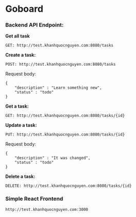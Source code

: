 # Goboard

### Backend API Endpoint:

**Get all task**

    GET: http://test.khanhquocnguyen.com:8080/tasks

**Create a task:**

    POST: http://test.khanhquocnguyen.com:8080/tasks

Request body:

    {
        "description" : "Learn something new",
        "status" : "todo"
    }

**Get a task:**

    GET: http://test.khanhquocnguyen.com:8080/tasks/{id}

**Update a task:**

    PUT: http://test.khanhquocnguyen.com:8080/tasks/{id}

Request body:

    {
        "description" : "It was changed",
        "status" : "todo"
    }

**Delete a task:**

    DELETE: http://test.khanhquocnguyen.com:8080/tasks/{id}


### Simple React Frontend

    http://test.khanhquocnguyen.com:3000

